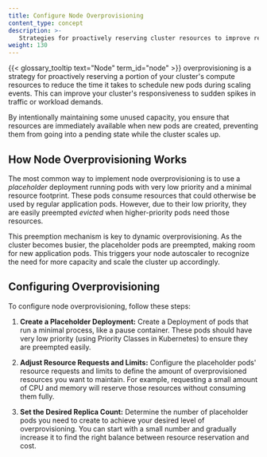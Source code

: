 ```yaml
---
title: Configure Node Overprovisioning
content_type: concept
description: >-
   Strategies for proactively reserving cluster resources to improve responsiveness during scaling events.
weight: 130
---
```


<!-- overview -->

{{< glossary_tooltip text="Node" term_id="node" >}} overprovisioning is a strategy for proactively reserving a portion of your cluster's compute resources to reduce the time it takes to schedule new pods during scaling events. This can improve your cluster's responsiveness to sudden spikes in traffic or workload demands. 

By intentionally maintaining some unused capacity, you ensure that resources are immediately available when new pods are created, preventing them from going into a pending state while the cluster scales up.

<!-- body -->

## How Node Overprovisioning Works

The most common way to implement node overprovisioning is to use a _placeholder_ deployment running pods with very low priority and a minimal resource footprint.  These pods consume resources that could otherwise be used by regular application pods. However, due to their low priority, they are easily preempted _evicted_ when higher-priority pods need those resources.

This preemption mechanism is key to dynamic overprovisioning.  As the cluster becomes busier, the placeholder pods are preempted, making room for new application pods. This triggers your node autoscaler to recognize the need for more capacity and scale the cluster up accordingly.

## Configuring Overprovisioning

To configure node overprovisioning, follow these steps:

1. **Create a Placeholder Deployment:** Create a Deployment of pods that run a minimal process, like a pause container. These pods should have very low priority (using Priority Classes in Kubernetes) to ensure they are preempted easily.

2. **Adjust Resource Requests and Limits:** Configure the placeholder pods' resource requests and limits to define the amount of overprovisioned resources you want to maintain. For example, requesting a small amount of CPU and memory will reserve those resources without consuming them fully.

3. **Set the Desired Replica Count:** Determine the number of placeholder pods you need to create to achieve your desired level of overprovisioning. You can start with a small number and gradually increase it to find the right balance between resource reservation and cost.

